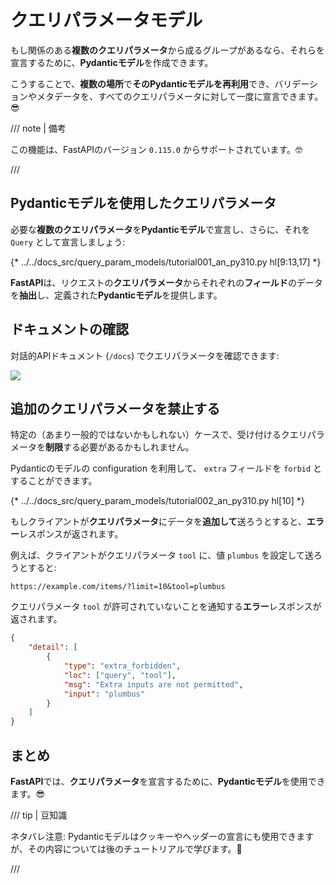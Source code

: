 # クエリパラメータモデル

もし関係のある**複数のクエリパラメータ**から成るグループがあるなら、それらを宣言するために、**Pydanticモデル**を作成できます。

こうすることで、**複数の場所**で**そのPydanticモデルを再利用**でき、バリデーションやメタデータを、すべてのクエリパラメータに対して一度に宣言できます。😎

/// note | 備考

この機能は、FastAPIのバージョン `0.115.0` からサポートされています。🤓

///

## Pydanticモデルを使用したクエリパラメータ

必要な**複数のクエリパラメータ**を**Pydanticモデル**で宣言し、さらに、それを `Query` として宣言しましょう:

{* ../../docs_src/query_param_models/tutorial001_an_py310.py hl[9:13,17] *}

**FastAPI**は、リクエストの**クエリパラメータ**からそれぞれの**フィールド**のデータを**抽出**し、定義された**Pydanticモデル**を提供します。

## ドキュメントの確認

対話的APIドキュメント (`/docs`) でクエリパラメータを確認できます:

<div class="screenshot">
<img src="/img/tutorial/query-param-models/image01.png">
</div>

## 追加のクエリパラメータを禁止する

特定の（あまり一般的ではないかもしれない）ケースで、受け付けるクエリパラメータを**制限**する必要があるかもしれません。

Pydanticのモデルの configuration を利用して、 `extra` フィールドを `forbid` とすることができます。

{* ../../docs_src/query_param_models/tutorial002_an_py310.py hl[10] *}

もしクライアントが**クエリパラメータ**にデータを**追加して**送ろうとすると、**エラー**レスポンスが返されます。

例えば、クライアントがクエリパラメータ `tool` に、値 `plumbus` を設定して送ろうとすると:

```http
https://example.com/items/?limit=10&tool=plumbus
```

クエリパラメータ `tool` が許可されていないことを通知する**エラー**レスポンスが返されます。

```json
{
    "detail": [
        {
            "type": "extra_forbidden",
            "loc": ["query", "tool"],
            "msg": "Extra inputs are not permitted",
            "input": "plumbus"
        }
    ]
}
```

## まとめ

**FastAPI**では、**クエリパラメータ**を宣言するために、**Pydanticモデル**を使用できます。😎

/// tip | 豆知識

ネタバレ注意: Pydanticモデルはクッキーやヘッダーの宣言にも使用できますが、その内容については後のチュートリアルで学びます。🤫

///
